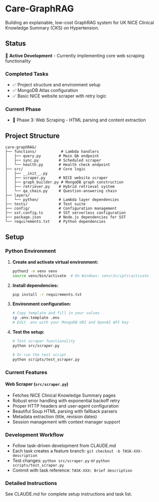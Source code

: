 # Care-GraphRAG

Building an explainable, low-cost GraphRAG system for UK NICE Clinical Knowledge Summary (CKS) on Hypertension.

## Status

🚧 **Active Development** - Currently implementing core web scraping functionality

### Completed Tasks
- ✅ Project structure and environment setup
- ✅ MongoDB Atlas configuration  
- ✅ Basic NICE website scraper with retry logic

### Current Phase
- 🔄 Phase 3: Web Scraping - HTML parsing and content extraction

## Project Structure

```
care-graphRAG/
├── functions/           # Lambda handlers
│   ├── query.py        # Main QA endpoint
│   ├── sync.py         # Scheduled scraper
│   └── health.py       # Health check endpoint
├── src/                # Core logic
│   ├── __init__.py
│   ├── scraper.py      # NICE website scraper
│   ├── graph_builder.py # MongoDB graph construction
│   ├── retriever.py    # Hybrid retrieval system
│   └── qa_chain.py     # Question-answering chain
├── layers/
│   └── python/         # Lambda layer dependencies
├── tests/              # Test suite
├── config/             # Configuration management
├── sst.config.ts       # SST serverless configuration
├── package.json        # Node.js dependencies for SST
└── requirements.txt    # Python dependencies
```

## Setup

### Python Environment

1. **Create and activate virtual environment:**
   ```bash
   python3 -m venv venv
   source venv/bin/activate  # On Windows: venv\Scripts\activate
   ```

2. **Install dependencies:**
   ```bash
   pip install -r requirements.txt
   ```

3. **Environment configuration:**
   ```bash
   # Copy template and fill in your values
   cp .env.template .env
   # Edit .env with your MongoDB URI and OpenAI API key
   ```

4. **Test the setup:**
   ```bash
   # Test scraper functionality
   python src/scraper.py
   
   # Or run the test script
   python scripts/test_scraper.py
   ```

### Current Features

#### Web Scraper (`src/scraper.py`)
- Fetches NICE Clinical Knowledge Summary pages
- Robust error handling with exponential backoff retry
- Proper HTTP headers and user-agent configuration  
- Beautiful Soup HTML parsing with fallback parsers
- Metadata extraction (title, revision dates)
- Session management with context manager support

### Development Workflow

- Follow task-driven development from CLAUDE.md
- Each task creates a feature branch: `git checkout -b TASK-XXX-description`
- Test changes: `python src/scraper.py` or `python scripts/test_scraper.py`
- Commit with task reference: `TASK-XXX: Brief description`

### Detailed Instructions

See CLAUDE.md for complete setup instructions and task list.